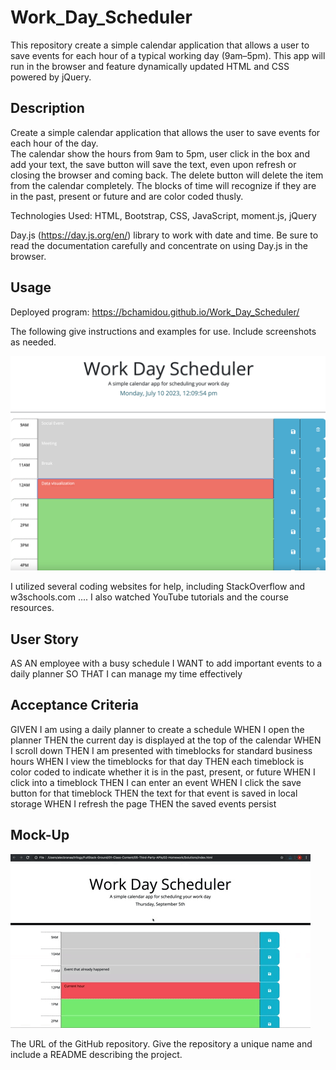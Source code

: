 # Work_Day_Scheduler

This repository create a simple calendar application that allows a user to save events for each hour of a typical working day (9am–5pm). This app will run in the browser and feature dynamically updated HTML and CSS powered by jQuery.

## Description

Create a simple calendar application that allows the user to save events for each hour of the day.  
 The calendar show the hours from 9am to 5pm, user click in the box and add your text, the save button will save the text, even upon refresh or closing the browser and coming back. The delete button will delete the item from the calendar completely. The blocks of time will recognize if they are in the past, present or future and are color coded thusly.

Technologies Used: HTML, Bootstrap, CSS, JavaScript, moment.js, jQuery

Day.js (https://day.js.org/en/) library to work with date and time. Be sure to read the documentation carefully and concentrate on using Day.js in the browser.

## Usage

Deployed program: https://bchamidou.github.io/Work_Day_Scheduler/

The following give instructions and examples for use. Include screenshots as needed. 

![Alt text](Assets/images%2012.17.38/Day_scheduler.png)

I utilized several coding websites for help, including StackOverflow and w3schools.com .... I also watched YouTube tutorials and the course resources.

## User Story

AS AN employee with a busy schedule
I WANT to add important events to a daily planner
SO THAT I can manage my time effectively

## Acceptance Criteria
GIVEN I am using a daily planner to create a schedule
WHEN I open the planner
THEN the current day is displayed at the top of the calendar
WHEN I scroll down
THEN I am presented with timeblocks for standard business hours
WHEN I view the timeblocks for that day
THEN each timeblock is color coded to indicate whether it is in the past, present, or future
WHEN I click into a timeblock
THEN I can enter an event
WHEN I click the save button for that timeblock
THEN the text for that event is saved in local storage
WHEN I refresh the page
THEN the saved events persist

## Mock-Up

![The following animation demonstrates the application functionality:](Assets/images%2012.17.38/05-third-party-apis-homework-demo.gif)

The URL of the GitHub repository. Give the repository a unique name and include a README describing the project.

 